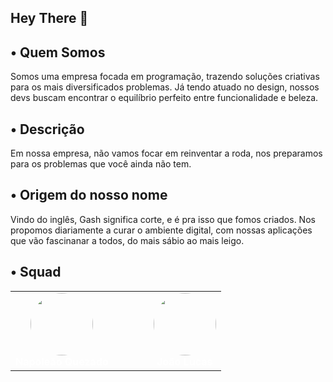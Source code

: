 ## Hey There 🦊


## • Quem Somos

Somos uma empresa focada em programação, trazendo soluções criativas para os mais diversificados problemas. Já tendo atuado no design, nossos devs buscam encontrar o equilíbrio perfeito entre funcionalidade e beleza.


## • Descrição
Em nossa empresa, não vamos focar em reinventar a roda, nos preparamos para os problemas que você ainda não tem.


## • Origem do nosso nome
Vindo do inglês, Gash significa corte, e é pra isso que fomos criados. Nos propomos diariamente  a curar o ambiente digital, com nossas aplicações que vão fascinanar a todos, do mais sábio ao mais leigo.

## • Squad

<div align="center">
  <table>
    <tr>
      <td align="center">
        <a href="https://github.com/napoleaoquezado" style="text-decoration: none;">
          <img src="https://avatars.githubusercontent.com/u/102835435?v=4" width="100px" height="100px" style="border-radius: 50%; object-fit: cover;"/>
          <br />
          <span style="font-weight: bold; color: white;">Napoleão Quezado</span>
        </a>
      </td>
      <td width="40px"></td> <!-- Espaçamento entre as imagens -->
      <td align="center">
        <a href="https://github.com/jotaeli" style="text-decoration: none;">
          <img src="https://avatars.githubusercontent.com/u/100056719?v=4" width="100px" height="100px" style="border-radius: 50%; object-fit: cover;"/>
          <br />
          <span style="font-weight: bold; color: white;">João Lucas</span>
        </a>
      </td>
    </tr>
  </table>
</div>
